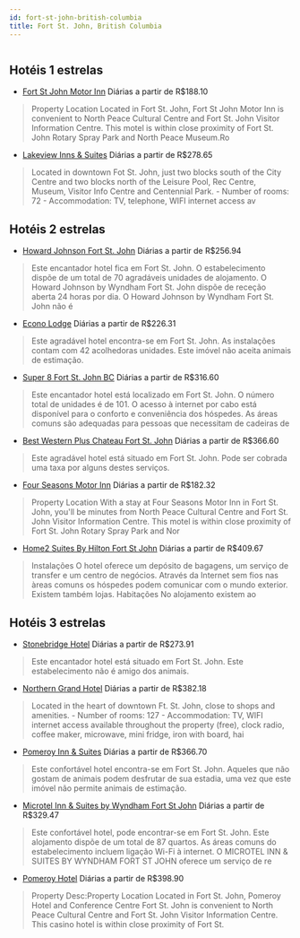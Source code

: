 ```yaml
---
id: fort-st-john-british-columbia
title: Fort St. John, British Columbia
---
```


<center><img src="http://photos.hotelbeds.com/giata/35/355955/355955a_hb_a_002.jpg" alt="" /></center>


## Hotéis 1 estrelas

-    [Fort St John Motor Inn](https://www.hurb.com/hoteis/fort-st-john/fort-st-john-motor-inn-JNP-JP343091?cmp=18055) Diárias a partir de R$188.10
   > Property Location Located in Fort St. John, Fort St John Motor Inn is convenient to North Peace Cultural Centre and Fort St. John Visitor Information Centre. This motel is within close proximity of Fort St. John Rotary Spray Park and North Peace Museum.Ro
-    [Lakeview Inns & Suites](https://www.hurb.com/hoteis/fort-st-john/lakeview-inns-suites-JNP-JP765427?cmp=18055) Diárias a partir de R$278.65
   > Located in downtown Fot St. John, just two blocks south of the City Centre and two blocks north of the Leisure Pool, Rec Centre, Museum, Visitor Info Centre and Centennial Park. - Number of rooms: 72 - Accommodation: TV, telephone, WIFI internet access av

## Hotéis 2 estrelas

-    [Howard Johnson Fort St. John](https://www.hurb.com/hoteis/fort-st-john/howard-johnson-fort-st-john-JNP-JP985862?cmp=18055) Diárias a partir de R$256.94
   > Este encantador hotel fica em Fort St. John. O estabelecimento dispõe de um total de 70 agradáveis unidades de alojamento. O Howard Johnson by Wyndham Fort St. John dispõe de receção aberta 24 horas por dia. O Howard Johnson by Wyndham Fort St. John não é
-    [Econo Lodge](https://www.hurb.com/hoteis/fort-st-john/econo-lodge-JNP-JP985833?cmp=18055) Diárias a partir de R$226.31
   > Este agradável hotel encontra-se em Fort St. John. As instalações contam com 42 acolhedoras unidades. Este imóvel não aceita animais de estimação. 
-    [Super 8 Fort St. John BC](https://www.hurb.com/hoteis/fort-st-john/super-8-fort-st-john-bc-JNP-JP094902?cmp=18055) Diárias a partir de R$316.60
   > Este encantador hotel está localizado em Fort St. John. O número total de unidades é de 101. O acesso à internet por cabo está disponível para o conforto e conveniência dos hóspedes. As áreas comuns são adequadas para pessoas que necessitam de cadeiras de
-    [Best Western Plus Chateau Fort St. John](https://www.hurb.com/hoteis/fort-st-john/best-western-plus-chateau-fort-st-john-JNP-JP01805V?cmp=18055) Diárias a partir de R$366.60
   > Este agradável hotel está situado em Fort St. John. Pode ser cobrada uma taxa por alguns destes serviços. 
-    [Four Seasons Motor Inn](https://www.hurb.com/hoteis/fort-st-john/four-seasons-motor-inn-JNP-JP117185?cmp=18055) Diárias a partir de R$182.32
   > Property Location With a stay at Four Seasons Motor Inn in Fort St. John, you&apos;ll be minutes from North Peace Cultural Centre and Fort St. John Visitor Information Centre. This motel is within close proximity of Fort St. John Rotary Spray Park and Nor
-    [Home2 Suites By Hilton Fort St John](https://www.hurb.com/hoteis/fort-st-john/home2-suites-by-hilton-fort-st-john-JNP-JP01573F?cmp=18055) Diárias a partir de R$409.67
   > Instalações
O hotel oferece um depósito de bagagens, um serviço de transfer e um centro de negócios. Através da Internet sem fios nas àreas comuns os hóspedes podem comunicar com o mundo exterior. Existem também lojas.
Habitações
No alojamento existem ao 

## Hotéis 3 estrelas

-    [Stonebridge Hotel](https://www.hurb.com/hoteis/fort-st-john/stonebridge-hotel-JNP-JP200931?cmp=18055) Diárias a partir de R$273.91
   > Este encantador hotel está situado em Fort St. John. Este estabelecimento não é amigo dos animais. 
-    [Northern Grand Hotel](https://www.hurb.com/hoteis/fort-st-john/northern-grand-hotel-JNP-JP063403?cmp=18055) Diárias a partir de R$382.18
   > Located in the heart of downtown Ft. St. John, close to shops and amenities. - Number of rooms: 127 - Accommodation: TV, WIFI internet access available throughout the property (free), clock radio, coffee maker, microwave, mini fridge, iron with board, hai
-    [Pomeroy Inn & Suites](https://www.hurb.com/hoteis/fort-st-john/pomeroy-inn-suites-JNP-JP427318?cmp=18055) Diárias a partir de R$366.70
   > Este confortável hotel encontra-se em Fort St. John. Aqueles que não gostam de animais podem desfrutar de sua estadia, uma vez que este imóvel não permite animais de estimação. 
-    [Microtel Inn & Suites by Wyndham Fort St John](https://www.hurb.com/hoteis/fort-st-john/microtel-inn-suites-by-wyndham-fort-st-john-JNP-JP734611?cmp=18055) Diárias a partir de R$329.47
   > Este confortável hotel, pode encontrar-se em Fort St. John. Este alojamento dispõe de um total de 87 quartos. As áreas comuns do estabelecimento incluem ligação Wi-Fi à internet. O MICROTEL INN &amp; SUITES BY WYNDHAM FORT ST JOHN oferece um serviço de re
-    [Pomeroy Hotel](https://www.hurb.com/hoteis/fort-st-john/pomeroy-hotel-JNP-JP262850?cmp=18055) Diárias a partir de R$398.90
   > Property Desc:Property Location Located in Fort St. John, Pomeroy Hotel and Conference Centre Fort St. John is convenient to North Peace Cultural Centre and Fort St. John Visitor Information Centre.  This casino hotel is within close proximity of Fort St.
